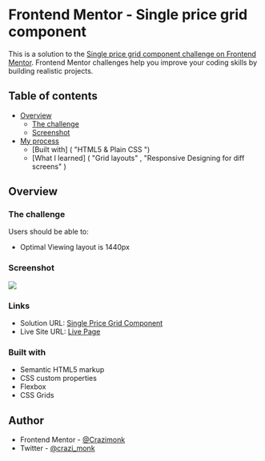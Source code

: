 # Frontend Mentor - Single price grid component

This is a solution to the [Single price grid component challenge on Frontend Mentor](https://www.frontendmentor.io/challenges/single-price-grid-component-5ce41129d0ff452fec5abbbc). Frontend Mentor challenges help you improve your coding skills by building realistic projects. 

## Table of contents

- [Overview](#overview)
  - [The challenge](https://www.frontendmentor.io/challenges/stats-preview-card-component-8JqbgoU62)
  - [Screenshot](https://snipboard.io/E69XA1.jpg)
- [My process](#my-process)
  - [Built with] ( "HTML5 & Plain CSS ")
  - [What I learned] ( "Grid layouts" , "Responsive Designing for diff screens" )

## Overview

### The challenge

Users should be able to:

- Optimal Viewing layout is 1440px

### Screenshot

![](https://snipboard.io/E69XA1.jpg)

### Links

- Solution URL: [Single Price Grid Component](https://www.frontendmentor.io/solutions/single-price-grid-component-responsive-for-smaller-screens-XrESHOeAE)
- Live Site URL: [Live Page](https://monks-single-price-grid.netlify.app/)


### Built with

- Semantic HTML5 markup
- CSS custom properties
- Flexbox
- CSS Grids

## Author

- Frontend Mentor - [@Crazimonk](https://www.frontendmentor.io/profile/Crazimonk)
- Twitter - [@crazi_monk](https://www.twitter.com/https://twitter.com/crazi_monk)


